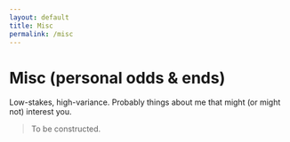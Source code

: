 ```yaml
---
layout: default
title: Misc
permalink: /misc
---
```


# Misc (personal odds & ends)

Low-stakes, high-variance. Probably things about me that might (or might not) interest you.

> To be constructed.
